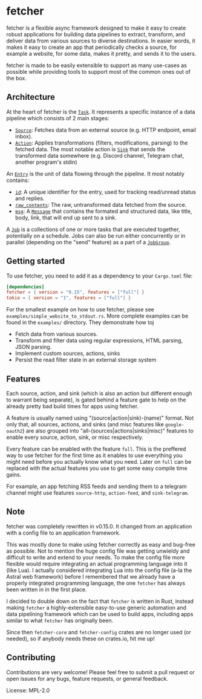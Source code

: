 # fetcher

fetcher is a flexible async framework designed to make it easy to create robust applications for building data pipelines to extract, transform, and deliver data from various sources to diverse destinations.
In easier words, it makes it easy to create an app that periodically checks a source, for example a website, for some data, makes it pretty, and sends it to the users.

fetcher is made to be easily extensible to support as many use-cases as possible while providing tools to support most of the common ones out of the box.

## Architecture

At the heart of fetcher is the [`Task`](`crate::task::Task`). It represents a specific instance of a data pipeline which consists of 2 main stages:

* [`Source`](`crate::sources::Source`): Fetches data from an external source (e.g. HTTP endpoint, email inbox).
* [`Action`](`crate::actions::Action`): Applies transformations (filters, modifications, parsing) to the fetched data.
The most notable action is [`Sink`](`crate::sinks::Sink`) that sends the transformed data somewhere (e.g. Discord channel, Telegram chat, another program's stdin)

An [`Entry`](`crate::entry::Entry`) is the unit of data flowing through the pipeline. It most notably contains:

* [`id`](`crate::entry::Entry::id`): A unique identifier for the entry, used for tracking read/unread status and replies.
* [`raw_contents`](`crate::entry::Entry::raw_contents`): The raw, untransformed data fetched from the source.
* [`msg`](`crate::entry::Entry::msg`): A [`Message`](`crate::sinks::message::Message`) that contains the formated and structured data, like title, body, link, that will end up sent to a sink.

A [`Job`](`crate::job::Job`) is a collections of one or more tasks that are executed together, potentially on a schedule.
Jobs can also be run either concurrently or in parallel (depending on the "send" feature) as a part of a [`JobGroup`](`crate::job::JobGroup`).

## Getting started

To use fetcher, you need to add it as a dependency to your `Cargo.toml` file:

```toml
[dependencies]
fetcher = { version = "0.15", features = ["full"] }
tokio = { version = "1", features = ["full"] }
```

For the smallest example on how to use fetcher, please see `examples/simple_website_to_stdout.rs`.
More complete examples can be found in the `examples/` directory. They demonstrate how toj

* Fetch data from various sources.
* Transform and filter data using regular expressions, HTML parsing, JSON parsing.
* Implement custom sources, actions, sinks
* Persist the read filter state in an external storage system

## Features

Each source, action, and sink (which is also an action but different enough to warrant being separate),
is gated behind a feature gate to help on the already pretty bad build times for apps using fetcher.

A feature is usually named using "(source|action|sink)-(name)" format.
Not only that, all sources, actions, and sinks (and misc features like `google-oauth2`) are also grouped into "all-(sources|actions|sinks|misc)" features
to enable every source, action, sink, or misc respectively.

Every feature can be enabled with the feature `full`.
This is the preffered way to use fetcher for the first time as it enables to use everything you might need before you actually know what you need.
Later on `full` can be replaced with the actual features you use to get some easy compile time gains.

For example, an app fetching RSS feeds and sending them to a telegram channel might use features `source-http`, `action-feed`, and `sink-telegram`.

## Note

fetcher was completely rewritten in v0.15.0.
It changed from an application with a config file to an application framework.

This was mostly done to make using fetcher correctly as easy and bug-free as possible.
Not to mention the huge config file was getting unwieldy and difficult to write and extend to your needs.
To make the config file more flexible would require integrating an actual programming language into it (like Lua).
I actually considered integrating Lua into the config file (a-la the Astral web framework) before I remembered that
we already have a properly integrated programming language, the one `fetcher` has always been written in in the first place.

I decided to double down on the fact that `fetcher` is written in Rust,
instead making `fetcher` a highly-extensible easy-to-use generic automation and data pipelining framework
which can be used to build apps, including apps similar to what `fetcher` has originally been.

Since then `fetcher-core` and `fetcher-config` crates are no longer used (or needed),
so if anybody needs these on crates.io, hit me up!

## Contributing

Contributions are very welcome! Please feel free to submit a pull request or open issues for any bugs, feature requests, or general feedback.

License: MPL-2.0
